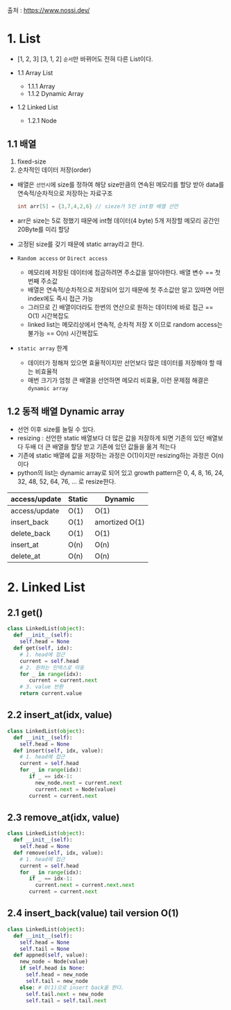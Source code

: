 출처 : https://www.nossi.dev/ 
# 1. List
- [1, 2, 3] [3, 1, 2] `순서`만 바뀌어도 전혀 다른 List이다.

 - 1.1 Array List   
   - 1.1.1 Array   
   - 1.1.2 Dynamic Array   
- 1.2  Linked List   
  - 1.2.1 Node



## 1.1 배열
1. fixed-size
2. 순차적인 데이터 저장(order)

- 배열은  `선언시`에 size를 정하여 해당 size만큼의 연속된 메모리를 할당 받아 data를 연속적/순차적으로 저장하는 자료구조

  ``` c
  int arr[5] = {3,7,4,2,6} // sieze가 5인 int형 배열 선언
  ```
- arr은 size는 5로 정했기 때문에 int형 데이터(4 byte) 5개 저장할 메모리 공간인 20Byte를 미리 할당
- 고정된 size를 갖기 때문에 static array라고 한다.
- `Random access` or `Direct access`
  - 메모리에 저장된 데이터에 접금하려면 주소값을 알아야한다. 배열 변수 == 첫 번째 주소값
  - 배열은 연속적/순차적으로 저장되어 있기 때문에 첫 주소값만 알고 있따면 어떤 index에도 즉시 접근 가능
  - 그러므로 긴 배열이더라도 한번의 연산으로 원하는 데이터에 바로 접근 == O(1) 시간복잡도
  - linked list는 메모리상에서 연속적, 순차적 저장 X 이므로 random access는 불가능 == O(n) 시간복잡도
- `static array` 한계
  - 데이터가 정해져 있으면 효율적이지만 선언보다 많은 데이터를 저장해야 할 때는 비효율적
  - 매번 크기가 엄청 큰 배열을 선언하면 메모리 비효율, 이런 문제점 해결은 `dynamic array`


## 1.2 동적 배열 Dynamic array
- 선언 이후 size를 늘릴 수 있다.
- resizing : 선언한 static 배열보다 더 많은 값을 저장하게 되면 기존의 있던 배열보다 두배 더 큰 배열을 할당 받고 기존에 있던 값들을 옮겨 적는다
- 기존에 static 배열에 값을 저장하는 과정은 O(1)이지만 resizing하는 과정은 O(n)이다
- python의 list는 dynamic array로 되어 있고 growth pattern은 0, 4, 8, 16, 24, 32, 48, 52, 64, 76, ... 로 resize한다.

| access/update | Static | Dynamic |
| -------       | ---    | ---     |
| access/update | O(1)   | O(1)    |
| insert_back   | O(1)   | amortized O(1)|
| delete_back   | O(1)   | O(1)    |
| insert_at     | O(n)   | O(n)    |
| delete_at     | O(n)   | O(n)    |


# 2. Linked List

## 2.1 get()
``` python
class LinkedList(object):
  def __init__(self):
    self.head = None
  def get(self, idx):
    # 1. head에 접근
    current = self.head
    # 2. 원하는 인덱스로 이동
    for _ in range(idx):
       current = current.next
    # 3. value 반환
    return current.value
```

## 2.2 insert_at(idx, value)

``` python
class LinkedList(object):
  def __init__(self):
    self.head = None
  def insert(self, idx, value):
    # 1. head에 접근
    current = self.head
    for _ in range(idx):
       if _ == idx-1:
         new_node.next = current.next
         current.next = Node(value)
       current = current.next
```

## 2.3 remove_at(idx, value)

``` python
class LinkedList(object):
  def __init__(self):
    self.head = None
  def remove(self, idx, value):
    # 1. head에 접근
    current = self.head
    for _ in range(idx):
       if _ == idx-1:
         current.next = current.next.next
       current = current.next
```
## 2.4 insert_back(value) tail version O(1)

``` python
class LinkedList(object):
  def __init__(self):
    self.head = None
    self.tail = None
  def appned(self, value):
    new_node = Node(value)
    if self.head is None:
      self.head = new_node
      self.tail = new_node
    else: # O(1)으로 insert back을 한다.
      self.tail.next = new_node
      self.tail = self.tail.next
```

